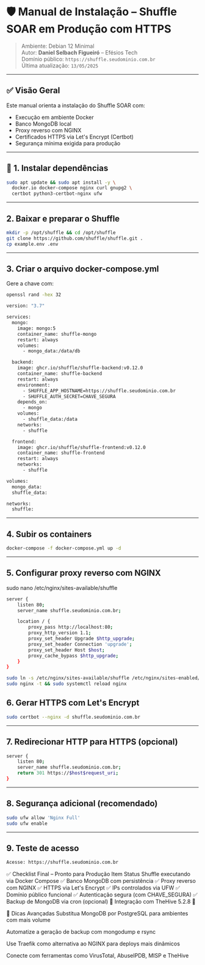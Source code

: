 # 🛡️ Manual de Instalação – Shuffle SOAR em Produção com HTTPS

> Ambiente: Debian 12 Minimal  
> Autor: **Daniel Selbach Figueiró** – Efésios Tech  
> Domínio público: `https://shuffle.seudominio.com.br`  
> Última atualização: `13/05/2025`

---

## ✅ Visão Geral

Este manual orienta a instalação do Shuffle SOAR com:

- Execução em ambiente Docker
- Banco MongoDB local
- Proxy reverso com NGINX
- Certificados HTTPS via Let's Encrypt (Certbot)
- Segurança mínima exigida para produção

---

## 🔧 1. Instalar dependências

```bash
sudo apt update && sudo apt install -y \
  docker.io docker-compose nginx curl gnupg2 \
  certbot python3-certbot-nginx ufw
```

---

## 2. Baixar e preparar o Shuffle

```bash
mkdir -p /opt/shuffle && cd /opt/shuffle
git clone https://github.com/shuffle/shuffle.git .
cp example.env .env
```

---

## 3. Criar o arquivo docker-compose.yml

Gere a chave com:
```bash
openssl rand -hex 32
```

```bash
version: "3.7"

services:
  mongo:
    image: mongo:5
    container_name: shuffle-mongo
    restart: always
    volumes:
      - mongo_data:/data/db

  backend:
    image: ghcr.io/shuffle/shuffle-backend:v0.12.0
    container_name: shuffle-backend
    restart: always
    environment:
      - SHUFFLE_APP_HOSTNAME=https://shuffle.seudominio.com.br
      - SHUFFLE_AUTH_SECRET=CHAVE_SEGURA
    depends_on:
      - mongo
    volumes:
      - shuffle_data:/data
    networks:
      - shuffle

  frontend:
    image: ghcr.io/shuffle/shuffle-frontend:v0.12.0
    container_name: shuffle-frontend
    restart: always
    networks:
      - shuffle

volumes:
  mongo_data:
  shuffle_data:

networks:
  shuffle:

```

---

## 4. Subir os containers

```bash
docker-compose -f docker-compose.yml up -d
```

---

## 5. Configurar proxy reverso com NGINX
sudo nano /etc/nginx/sites-available/shuffle

```bash
server {
    listen 80;
    server_name shuffle.seudominio.com.br;

    location / {
        proxy_pass http://localhost:80;
        proxy_http_version 1.1;
        proxy_set_header Upgrade $http_upgrade;
        proxy_set_header Connection 'upgrade';
        proxy_set_header Host $host;
        proxy_cache_bypass $http_upgrade;
    }
}
```

```bash
sudo ln -s /etc/nginx/sites-available/shuffle /etc/nginx/sites-enabled/
sudo nginx -t && sudo systemctl reload nginx
```

## 6. Gerar HTTPS com Let's Encrypt

```bash
sudo certbot --nginx -d shuffle.seudominio.com.br
```

---

## 7. Redirecionar HTTP para HTTPS (opcional)

```bash
server {
    listen 80;
    server_name shuffle.seudominio.com.br;
    return 301 https://$host$request_uri;
}

```

---

## 8. Segurança adicional (recomendado)

```bash
sudo ufw allow 'Nginx Full'
sudo ufw enable
```

---

## 9. Teste de acesso
```bash
Acesse: https://shuffle.seudominio.com.br
```

✅ Checklist Final – Pronto para Produção
Item	Status
Shuffle executando via Docker Compose	✅
Banco MongoDB com persistência	✅
Proxy reverso com NGINX	✅
HTTPS via Let's Encrypt	✅
IPs controlados via UFW	✅
Domínio público funcional	✅
Autenticação segura (com CHAVE_SEGURA)	✅
Backup de MongoDB via cron (opcional)	🔲
Integração com TheHive 5.2.8	🔲

🧠 Dicas Avançadas
Substitua MongoDB por PostgreSQL para ambientes com mais volume

Automatize a geração de backup com mongodump e rsync

Use Traefik como alternativa ao NGINX para deploys mais dinâmicos

Conecte com ferramentas como VirusTotal, AbuseIPDB, MISP e TheHive
